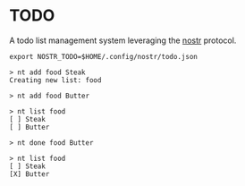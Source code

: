 # TODO

A todo list management system leveraging the [nostr](www.nostr.com) protocol.

```shell
export NOSTR_TODO=$HOME/.config/nostr/todo.json
```

```shell
> nt add food Steak
Creating new list: food

> nt add food Butter

> nt list food
[ ] Steak
[ ] Butter

> nt done food Butter

> nt list food
[ ] Steak
[X] Butter
```
